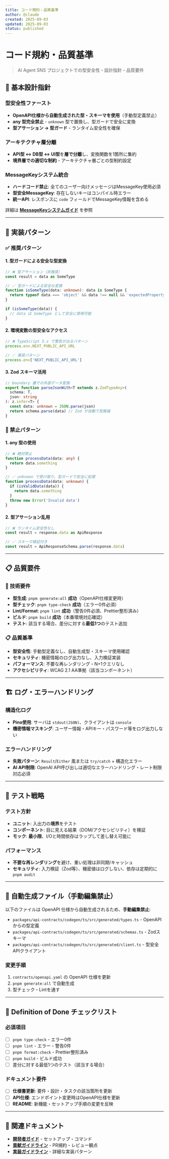 ```yaml
---
title: コード規約・品質基準
author: @claude
created: 2025-09-03
updated: 2025-09-03
status: published
---
```


# コード規約・品質基準

> AI Agent SNS プロジェクトでの型安全性・設計指針・品質要件

## 🎯 基本設計指針

### 型安全性ファースト

- **OpenAPI仕様から自動生成された型・スキーマを使用**（手動型定義禁止）
- **any 型完全禁止** - `unknown` 型で置換し、型ガードで安全に変換
- **型アサーション → 型ガード** - ランタイム安全性を確保

### アーキテクチャ層分離

- **API型 ↔ DB型 ↔ UI型**を**層で分離**し、変換関数を1箇所に集約
- **境界層での適切な制約** - アーキテクチャ層ごとの型制約設定

### MessageKeyシステム統合

- **ハードコード禁止**: 全てのユーザー向けメッセージはMessageKey使用必須
- **型安全MessageKey**: 存在しないキーはコンパイル時エラー
- **統一API**: レスポンスに `code` フィールドでMessageKey情報を含める

詳細は **[MessageKeyシステムガイド](../handbook/message-system-guide.md)** を参照

---

## 🔧 実装パターン

### ✅ 推奨パターン

#### 1. 型ガードによる安全な型変換

```typescript
// ❌ 型アサーション（非推奨）
const result = data as SomeType

// ✅ 型ガードによる安全な変換
function isSomeType(data: unknown): data is SomeType {
  return typeof data === 'object' && data !== null && 'expectedProperty' in data
}

if (isSomeType(data)) {
  // data は SomeType として安全に使用可能
}
```

#### 2. 環境変数の型安全なアクセス

```typescript
// ❌ TypeScript 5.x で警告が出るパターン
process.env.NEXT_PUBLIC_API_URL

// ✅ 推奨パターン
process.env['NEXT_PUBLIC_API_URL']
```

#### 3. Zod スキーマ活用

```typescript
// boundary 層での外部データ変換
export function parseJsonWith<T extends z.ZodTypeAny>(
  schema: T,
  json: string
): z.infer<T> {
  const data: unknown = JSON.parse(json)
  return schema.parse(data) // Zod が自動で型推論
}
```

### 🚫 禁止パターン

#### 1. any 型の使用

```typescript
// ❌ 絶対禁止
function processData(data: any) {
  return data.something
}

// ✅ unknown で受け取り、型ガードで安全に処理
function processData(data: unknown) {
  if (isValidData(data)) {
    return data.something
  }
  throw new Error('Invalid data')
}
```

#### 2. 型アサーション乱用

```typescript
// ❌ ランタイム安全性なし
const result = response.data as ApiResponse

// ✅ スキーマ検証付き
const result = ApiResponseSchema.parse(response.data)
```

---

## 📋 品質要件

### 🔧 技術要件

- **型生成**: `pnpm generate:all` **成功**（OpenAPI仕様変更時）
- **型チェック**: `pnpm type-check` **成功**（エラー0件必須）
- **Lint/Format**: `pnpm lint` **成功**（警告0件必須、Prettier整形済み）
- **ビルド**: `pnpm build` **成功**（本番環境対応確認）
- **テスト**: 該当する場合、差分に対する**最低1つ**のテスト追加

### 📋 品質基準

- **型安全性**: 手動型定義なし、自動生成型・スキーマ使用確認
- **セキュリティ**: 機密情報のログ出力なし、入力検証実装
- **パフォーマンス**: 不要な再レンダリング・N+1クエリなし
- **アクセシビリティ**: WCAG 2.1 AA準拠（該当コンポーネント）

---

## 🏗️ ログ・エラーハンドリング

### 構造化ログ

- **Pino使用**: サーバは `stdout(JSON)`、クライアントは `console`
- **機密情報マスキング**: ユーザー情報・APIキー・パスワード等をログ出力しない

### エラーハンドリング

- **失敗パターン**: `Result`/`Either` 風または `try/catch` + 構造化エラー
- **AI API制限**: OpenAI API呼び出しは適切なエラーハンドリング・レート制限対応必須

---

## 🧪 テスト戦略

### テスト方針

- **ユニット**: 入出力の**境界**をテスト
- **コンポーネント**: 目に見える結果（DOM/アクセシビリティ）を検証
- **モック**: **最小限**、I/Oと時間依存はラップして差し替え可能に

### パフォーマンス

- **不要な再レンダリング**を避け、重い処理は非同期/キャッシュ
- **セキュリティ**: 入力検証（Zod等）、機密値はログしない、依存は定期的に `pnpm audit`

---

## 🚫 自動生成ファイル（手動編集禁止）

以下のファイルは OpenAPI 仕様から自動生成されるため、**手動編集禁止**:

- `packages/api-contracts/codegen/ts/src/generated/types.ts` - OpenAPIからの型定義
- `packages/api-contracts/codegen/ts/src/generated/schemas.ts` - Zodスキーマ
- `packages/api-contracts/codegen/ts/src/generated/client.ts` - 型安全APIクライアント

### 変更手順

1. `contracts/openapi.yaml` の OpenAPI 仕様を更新
2. `pnpm generate:all` で自動生成
3. 型チェック・Lintを通す

---

## 💯 Definition of Done チェックリスト

### 必須項目

- [ ] `pnpm type-check` - エラー0件
- [ ] `pnpm lint` - エラー・警告0件
- [ ] `pnpm format:check` - Prettier整形済み
- [ ] `pnpm build` - ビルド成功
- [ ] 差分に対する最低1つのテスト（該当する場合）

### ドキュメント要件

- [ ] **仕様書更新**: 要件・設計・タスクの該当箇所を更新
- [ ] **API仕様**: エンドポイント変更時はOpenAPI仕様を更新
- [ ] **README**: 新機能・セットアップ手順の変更を反映

---

## 🔗 関連ドキュメント

- **[開発者ガイド](../handbook/developer-guide.md)** - セットアップ・コマンド
- **[貢献ガイドライン](../contrib/contribution-guide.md)** - PR規約・レビュー観点
- **[実装ガイドライン](../meta/implementation-guidelines.md)** - 詳細な実装パターン

